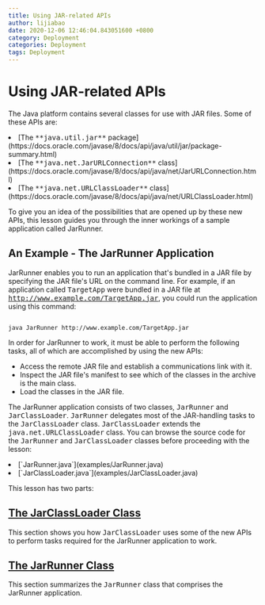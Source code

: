 ```yaml
---
title: Using JAR-related APIs
author: lijiabao
date: 2020-12-06 12:46:04.843051600 +0800
category: Deployment
categories: Deployment
tags: Deployment
---
```


# Using JAR-related APIs

The Java platform contains several classes for use with JAR files. Some of these APIs are:

<li>
[The <tt>**java.util.jar**</tt> package](https://docs.oracle.com/javase/8/docs/api/java/util/jar/package-summary.html)</li>
<li>
[The <tt>**java.net.JarURLConnection**</tt> class](https://docs.oracle.com/javase/8/docs/api/java/net/JarURLConnection.html)</li>
<li>
[The <tt>**java.net.URLClassLoader**</tt> class](https://docs.oracle.com/javase/8/docs/api/java/net/URLClassLoader.html)</li>

To give you an idea of the possibilities that are opened up by these new APIs, this lesson guides you through the inner workings of a sample application called JarRunner.

## An Example - The JarRunner Application

JarRunner enables you to run an application that's bundled in a JAR file by specifying the JAR file's URL on the command line. For example, if an application called <tt>TargetApp</tt> were bundled in a JAR file at <tt>http://www.example.com/TargetApp.jar</tt>, you could run the application using this command:

```

java JarRunner http://www.example.com/TargetApp.jar

```

In order for JarRunner to work, it must be able to perform the following tasks, all of which are accomplished by using the new APIs:

- Access the remote JAR file and establish a communications link with it.
- Inspect the JAR file's manifest to see which of the classes in the archive is the main class.
- Load the classes in the JAR file.

The JarRunner application consists of two classes, <tt>JarRunner</tt> and <tt>JarClassLoader</tt>. <tt>JarRunner</tt> delegates most of the JAR-handling tasks to the <tt>JarClassLoader</tt> class. <tt>JarClassLoader</tt> extends the <tt>java.net.URLClassLoader</tt> class. You can browse the source code for the <tt>JarRunner</tt> and <tt>JarClassLoader</tt> classes before proceeding with the lesson:

<li>
[`JarRunner.java`](examples/JarRunner.java)</li>
<li>
[`JarClassLoader.java`](examples/JarClassLoader.java)</li>

This lesson has two parts:

## [The JarClassLoader Class](jarclassloader.html)

This section shows you how <tt>JarClassLoader</tt> uses some of the new APIs to perform tasks required for the JarRunner application to work.

## [The JarRunner Class](jarrunner.html)

This section summarizes the <tt>JarRunner</tt> class that comprises the JarRunner application.

